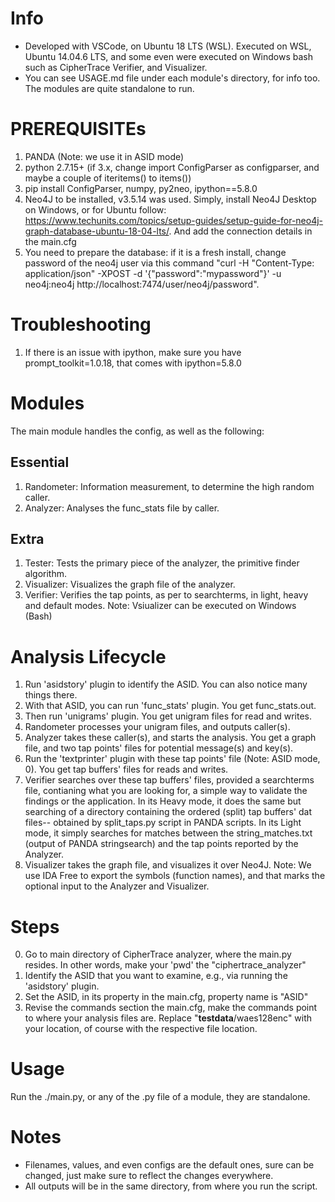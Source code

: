 # Info
- Developed with VSCode, on Ubuntu 18 LTS (WSL). Executed on WSL, Ubuntu 14.04.6 LTS, and some even were executed on Windows bash such as CipherTrace Verifier, and Visualizer.
- You can see USAGE.md file under each module's directory, for info too. The modules are quite standalone to run.

# PREREQUISITEs
1. PANDA (Note: we use it in ASID mode)
2. python 2.7.15+ (if 3.x, change import ConfigParser as configparser, and maybe a couple of iteritems() to items())
3. pip install ConfigParser, numpy, py2neo, ipython==5.8.0
4. Neo4J to be installed, v3.5.14 was used. Simply, install Neo4J Desktop on Windows, or for Ubuntu follow: https://www.techunits.com/topics/setup-guides/setup-guide-for-neo4j-graph-database-ubuntu-18-04-lts/. And add the connection details in the main.cfg
5. You need to prepare the database: if it is a fresh install, change password of the neo4j user via this command "curl -H "Content-Type: application/json" -XPOST -d '{"password":"mypassword"}' -u neo4j:neo4j http://localhost:7474/user/neo4j/password".

# Troubleshooting
1. If there is an issue with ipython, make sure you have prompt_toolkit=1.0.18, that comes with ipython=5.8.0

# Modules
The main module handles the config, as well as the following:
## Essential
1. Randometer: Information measurement, to determine the high random caller.
2. Analyzer: Analyses the func_stats file by caller.

## Extra
1. Tester: Tests the primary piece of the analyzer, the primitive finder algorithm.
2. Visualizer: Visualizes the graph file of the analyzer. 
3. Verifier: Verifies the tap points, as per to searchterms, in light, heavy and default modes.
Note: Vsiualizer can be executed on Windows (Bash)

# Analysis Lifecycle
1. Run 'asidstory' plugin to identify the ASID. You can also notice many things there.
2. With that ASID, you can run 'func_stats' plugin. You get func_stats.out.
3. Then run 'unigrams' plugin. You get unigram files for read and writes.
4. Randometer processes your unigram files, and outputs caller(s).
5. Analyzer takes these caller(s), and starts the analysis. You get a graph file, and two tap points' files for potential message(s) and key(s).
6. Run the 'textprinter' plugin with these tap points' file (Note: ASID mode, 0). You get tap buffers' files for reads and writes.
7. Verifier searches over these tap buffers' files, provided a searchterms file, contianing what you are looking for, a simple way to validate the findings or the application. In its Heavy mode, it does the same but searching of a directory containing the ordered (split) tap buffers' dat files-- obtained by split_taps.py script in PANDA scripts. In its Light mode, it simply searches for matches between the string_matches.txt (output of PANDA stringsearch) and the tap points reported by the Analyzer.
8. Visualizer takes the graph file, and visualizes it over Neo4J.
Note: We use IDA Free to export the symbols (function names), and that marks the optional input to the Analyzer and Visualizer.

# Steps
0. Go to main directory of CipherTrace analyzer, where the main.py resides. In other words, make your 'pwd' the "ciphertrace_analyzer"
1. Identify the ASID that you want to examine, e.g., via running the 'asidstory' plugin.
2. Set the ASID, in its property in the main.cfg, property name is "ASID"
3. Revise the commands section the main.cfg, make the commands point to where your analysis files are. Replace "__testdata__/waes128enc" with your location, of course with the respective file location.

# Usage
Run the ./main.py, or any of the .py file of a module, they are standalone.

# Notes
- Filenames, values, and even configs are the default ones, sure can be changed, just make sure to reflect the changes everywhere.
- All outputs will be in the same directory, from where you run the script.